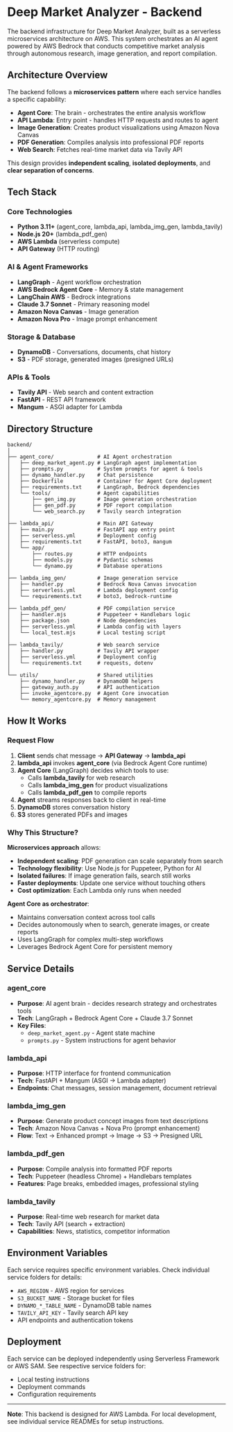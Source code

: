 # Deep Market Analyzer - Backend

The backend infrastructure for Deep Market Analyzer, built as a serverless microservices architecture on AWS. This system orchestrates an AI agent powered by AWS Bedrock that conducts competitive market analysis through autonomous research, image generation, and report compilation.

## Architecture Overview

The backend follows a **microservices pattern** where each service handles a specific capability:

- **Agent Core**: The brain - orchestrates the entire analysis workflow
- **API Lambda**: Entry point - handles HTTP requests and routes to agent
- **Image Generation**: Creates product visualizations using Amazon Nova Canvas
- **PDF Generation**: Compiles analysis into professional PDF reports
- **Web Search**: Fetches real-time market data via Tavily API

This design provides **independent scaling**, **isolated deployments**, and **clear separation of concerns**.

## Tech Stack

### Core Technologies
- **Python 3.11+** (agent_core, lambda_api, lambda_img_gen, lambda_tavily)
- **Node.js 20+** (lambda_pdf_gen)
- **AWS Lambda** (serverless compute)
- **API Gateway** (HTTP routing)

### AI & Agent Frameworks
- **LangGraph** - Agent workflow orchestration
- **AWS Bedrock Agent Core** - Memory & state management
- **LangChain AWS** - Bedrock integrations
- **Claude 3.7 Sonnet** - Primary reasoning model
- **Amazon Nova Canvas** - Image generation
- **Amazon Nova Pro** - Image prompt enhancement

### Storage & Database
- **DynamoDB** - Conversations, documents, chat history
- **S3** - PDF storage, generated images (presigned URLs)

### APIs & Tools
- **Tavily API** - Web search and content extraction
- **FastAPI** - REST API framework
- **Mangum** - ASGI adapter for Lambda

## Directory Structure

```
backend/
│
├── agent_core/              # AI Agent orchestration
│   ├── deep_market_agent.py # LangGraph agent implementation
│   ├── prompts.py           # System prompts for agent & tools
│   ├── dynamo_handler.py    # Chat persistence
│   ├── Dockerfile           # Container for Agent Core deployment
│   ├── requirements.txt     # LangGraph, Bedrock dependencies
│   └── tools/               # Agent capabilities
│       ├── gen_img.py       # Image generation orchestration
│       ├── gen_pdf.py       # PDF report compilation
│       └── web_search.py    # Tavily search integration
│
├── lambda_api/              # Main API Gateway
│   ├── main.py              # FastAPI app entry point
│   ├── serverless.yml       # Deployment config
│   ├── requirements.txt     # FastAPI, boto3, mangum
│   └── app/
│       ├── routes.py        # HTTP endpoints
│       ├── models.py        # Pydantic schemas
│       └── dynamo.py        # Database operations
│
├── lambda_img_gen/          # Image generation service
│   ├── handler.py           # Bedrock Nova Canvas invocation
│   ├── serverless.yml       # Lambda deployment config
│   └── requirements.txt     # boto3, bedrock-runtime
│
├── lambda_pdf_gen/          # PDF compilation service
│   ├── handler.mjs          # Puppeteer + Handlebars logic
│   ├── package.json         # Node dependencies
│   ├── serverless.yml       # Lambda config with layers
│   └── local_test.mjs       # Local testing script
│
├── lambda_tavily/           # Web search service
│   ├── handler.py           # Tavily API wrapper
│   ├── serverless.yml       # Deployment config
│   └── requirements.txt     # requests, dotenv
│
└── utils/                   # Shared utilities
    ├── dynamo_handler.py    # DynamoDB helpers
    ├── gateway_auth.py      # API authentication
    ├── invoke_agentcore.py  # Agent Core invocation
    └── memory_agentcore.py  # Memory management
```

## How It Works

### Request Flow

1. **Client** sends chat message → **API Gateway** → **lambda_api**
2. **lambda_api** invokes **agent_core** (via Bedrock Agent Core runtime)
3. **Agent Core** (LangGraph) decides which tools to use:
   - Calls **lambda_tavily** for web research
   - Calls **lambda_img_gen** for product visualizations
   - Calls **lambda_pdf_gen** to compile reports
4. **Agent** streams responses back to client in real-time
5. **DynamoDB** stores conversation history
6. **S3** stores generated PDFs and images

### Why This Structure?

**Microservices approach** allows:
- **Independent scaling**: PDF generation can scale separately from search
- **Technology flexibility**: Use Node.js for Puppeteer, Python for AI
- **Isolated failures**: If image generation fails, search still works
- **Faster deployments**: Update one service without touching others
- **Cost optimization**: Each Lambda only runs when needed

**Agent Core as orchestrator**:
- Maintains conversation context across tool calls
- Decides autonomously when to search, generate images, or create reports
- Uses LangGraph for complex multi-step workflows
- Leverages Bedrock Agent Core for persistent memory

## Service Details

### agent_core
- **Purpose**: AI agent brain - decides research strategy and orchestrates tools
- **Tech**: LangGraph + Bedrock Agent Core + Claude 3.7 Sonnet
- **Key Files**: 
  - `deep_market_agent.py` - Agent state machine
  - `prompts.py` - System instructions for agent behavior

### lambda_api
- **Purpose**: HTTP interface for frontend communication
- **Tech**: FastAPI + Mangum (ASGI → Lambda adapter)
- **Endpoints**: Chat messages, session management, document retrieval

### lambda_img_gen
- **Purpose**: Generate product concept images from text descriptions
- **Tech**: Amazon Nova Canvas + Nova Pro (prompt enhancement)
- **Flow**: Text → Enhanced prompt → Image → S3 → Presigned URL

### lambda_pdf_gen
- **Purpose**: Compile analysis into formatted PDF reports
- **Tech**: Puppeteer (headless Chrome) + Handlebars templates
- **Features**: Page breaks, embedded images, professional styling

### lambda_tavily
- **Purpose**: Real-time web research for market data
- **Tech**: Tavily API (search + extraction)
- **Capabilities**: News, statistics, competitor information

## Environment Variables

Each service requires specific environment variables. Check individual service folders for details:
- `AWS_REGION` - AWS region for services
- `S3_BUCKET_NAME` - Storage bucket for files
- `DYNAMO_*_TABLE_NAME` - DynamoDB table names
- `TAVILY_API_KEY` - Tavily search API key
- API endpoints and authentication tokens

## Deployment

Each service can be deployed independently using Serverless Framework or AWS SAM. See respective service folders for:
- Local testing instructions
- Deployment commands
- Configuration requirements

---

**Note**: This backend is designed for AWS Lambda. For local development, see individual service READMEs for setup instructions.